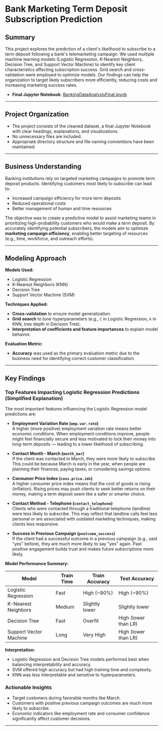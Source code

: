 # Bank Marketing Term Deposit Subscription Prediction

## Summary
This project explores the prediction of a client's likelihood to subscribe to a term deposit following a bank's telemarketing campaign. We used multiple machine learning models (Logistic Regression, K-Nearest Neighbors, Decision Tree, and Support Vector Machine) to identify key client characteristics affecting subscription success. Grid search and cross-validation were employed to optimize models. Our findings can help the organization to target likely subscribers more efficiently, reducing costs and increasing marketing success rates.

- **Final Jupyter Notebook**: [BankingDataAnalysisFinal.ipynb](./BankingDataAnalysisFinal.ipynb)

---

## Project Organization
- The project consists of the cleaned dataset, a final Jupyter Notebook with clear headings, explanations, and visualizations.
- No unnecessary files are included.
- Appropriate directory structure and file naming conventions have been maintained.

---

## Business Understanding
Banking institutions rely on targeted marketing campaigns to promote term deposit products. Identifying customers most likely to subscribe can lead to:
- Increased campaign efficiency for more term deposits
- Reduced operational costs
- Better management of human and time resources

The objective was to create a predictive model to assist marketing teams in prioritizing high-probability customers who would make a term deposit. By accurately identifying potential subscribers, the models aim to optimize **marketing campaign efficiency**, enabling better targeting of resources (e.g., time, workforce, and outreach efforts). 

---

## Modeling Approach

**Models Used:**
- Logistic Regression
- K-Nearest Neighbors (KNN)
- Decision Tree
- Support Vector Machine (SVM)

**Techniques Applied:**
- **Cross-validation** to ensure model generalization.
- **Grid search** to tune hyperparameters (e.g., `C` in Logistic Regression, `k` in KNN, tree depth in Decision Tree).
- **Interpretation of coefficients and feature importances** to explain model behavior.

**Evaluation Metric:**
- **Accuracy** was used as the primary evaluation metric due to the business need for identifying correct customer classification.

---

## Key Findings

### Top Features Impacting Logistic Regression Predictions (Simplified Explanation)

The most important features influencing the Logistic Regression model predictions are:

- **Employment Variation Rate (`emp.var.rate`)**  
  A higher (more positive) employment variation rate means better economic conditions. When employment conditions improve, people might feel financially secure and less motivated to lock their money into long-term deposits — leading to a lower likelihood of subscribing.

- **Contact Month - March (`month_mar`)**  
  If the client was contacted in March, they were more likely to subscribe. This could be because March is early in the year, when people are planning their finances, paying taxes, or considering savings options.

- **Consumer Price Index (`cons.price.idx`)**  
  A higher consumer price index means that the cost of goods is rising (inflation). Rising prices may push clients to seek better returns on their money, making a term deposit seem like a safer or smarter choice.

- **Contact Method - Telephone (`contact_telephone`)**  
  Clients who were contacted through a traditional telephone (landline) were less likely to subscribe. This may reflect that landline calls feel less personal or are associated with outdated marketing techniques, making clients less responsive.

- **Success in Previous Campaign (`poutcome_success`)**  
  If the client had a successful outcome in a previous campaign (e.g., said "yes" before), they are much more likely to say "yes" again. Past positive engagement builds trust and makes future subscriptions more likely.



**Model Performance Summary:**

| Model                 | Train Time | Train Accuracy | Test Accuracy         |
|------------------------|------------|----------------|-----------------------|
| Logistic Regression    | Fast       | High (~90%)    | High (~90%)           |
| K-Nearest Neighbors    | Medium     | Slightly lower | Slightly lower        |
| Decision Tree          | Fast       | Overfit        | High (lower than LR)  |
| Support Vector Machine | Long       | Very High      | High  (lower than LR) |

**Interpretation:**
- Logistic Regression and Decision Tree models performed best when balancing interpretability and accuracy.
- SVM offered high accuracy but had high training time and complexity.
- KNN was less interpretable and sensitive to hyperparameters.

### Actionable Insights
- Target customers during favorable months like March.
- Customers with positive previous campaign outcomes are much more likely to subscribe.
- Economic indicators like employment rate and consumer confidence significantly affect customer decisions.

---
